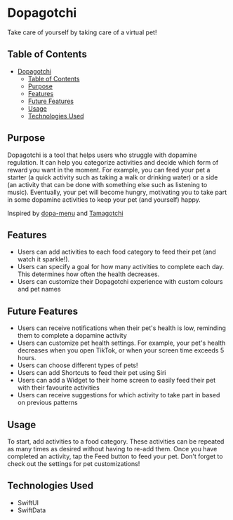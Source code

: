 # Dopagotchi

Take care of yourself by taking care of a virtual pet!

## Table of Contents

- [Dopagotchi](#project-name)
  - [Table of Contents](#table-of-contents)
  - [Purpose](#purpose)
  - [Features](#features)
  - [Future Features](#future-features)
  - [Usage](#usage)
  - [Technologies Used](#technologies-used)

## Purpose

Dopagotchi is a tool that helps users who struggle with dopamine regulation. It can help you categorize activities and decide which form of reward you want in the moment. For example, you can feed your pet a starter (a quick activity such as taking a walk or drinking water) or a side (an activity that can be done with something else such as listening to music).
Eventually, your pet will become hungry, motivating you to take part in some dopamine activities to keep your pet (and yourself) happy.

Inspired by [dopa-menu](https://www.youtube.com/watch?v=-6WCkTwW6xg) and [Tamagotchi](https://en.wikipedia.org/wiki/Tamagotchi)


## Features

- Users can add activities to each food category to feed their pet (and watch it sparkle!).
- Users can specify a goal for how many activities to complete each day. This determines how often the health decreases.
- Users can customize their Dopagotchi experience with custom colours and pet names

## Future Features
- Users can receive notifications when their pet's health is low, reminding them to complete a dopamine activity
- Users can customize pet health settings. For example, your pet's health decreases when you open TikTok, or when your screen time exceeds 5 hours.
- Users can choose different types of pets!
- Users can add Shortcuts to feed their pet using Siri
- Users can add a Widget to their home screen to easily feed their pet with their favourite activities
- Users can receive suggestions for which activity to take part in based on previous patterns

## Usage

To start, add activities to a food category. These activities can be repeated as many times as desired without having to re-add them. Once you have completed an activity, tap the Feed button to feed your pet. Don't forget to check out the settings for pet customizations!

## Technologies Used

- SwiftUI
- SwiftData
